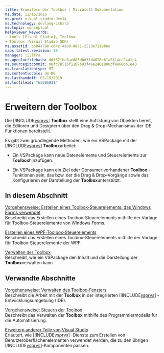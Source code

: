 ```yaml
---
title: Erweitern der Toolbox | Microsoft-Dokumentation
ms.date: 11/15/2016
ms.prod: visual-studio-dev14
ms.technology: devlang-csharp
ms.topic: conceptual
helpviewer_keywords:
- tools [Visual Studio], Toolbox
- Toolbox [Visual Studio SDK]
ms.assetid: bb84a79e-cd4c-4a58-8871-2513e7119b6e
caps.latest.revision: 38
manager: jillfra
ms.openlocfilehash: ddf67fba3ae603dbd31d4628c61a6f14cc2441c4
ms.sourcegitcommit: 08fc78516f1107b83f46e2401888df4868bb1e40
ms.translationtype: MT
ms.contentlocale: de-DE
ms.lasthandoff: 05/15/2019
ms.locfileid: "65686931"
---
```

# <a name="extending-the-toolbox"></a>Erweitern der Toolbox
Die [!INCLUDE[vsprvs](../includes/vsprvs-md.md)] **Toolbox** stellt eine Auflistung von Objekten bereit, die Editoren und Designern über den Drag & Drop-Mechanismus der IDE Funktionen bereitstellt.  
  
 Es gibt zwei grundlegende Methoden, wie ein VSPackage mit der [!INCLUDE[vsprvs](../includes/vsprvs-md.md)] **Toolbox**arbeitet:  
  
- Ein VSPackage kann neue Datenelemente und Steuerelemente zur **Toolbox**hinzufügen.  
  
- Ein VSPackage kann ein Ziel oder Consumer vorhandener **Toolbox** -Funktionen sein, das bzw. der die Drag &amp; Drop-Vorgänge sowie das Konfigurieren der Darstellung der **Toolbox**unterstützt.  
  
## <a name="in-this-section"></a>In diesem Abschnitt  
 [Vorgehensweise: Erstellen eines Toolbox-Steuerelements, das Windows Forms verwendet](../misc/how-to-create-a-toolbox-control-that-uses-windows-forms.md)  
 Beschreibt das Erstellen eines Toolbox-Steuerelements mithilfe der Vorlage für Toolbox-Steuerelemente von Windows Forms.  
  
 [Erstellen eines WPF-Toolbox-Steuerelements](../extensibility/creating-a-wpf-toolbox-control.md)  
 Beschreibt das Erstellen eines Toolbox-Steuerelements mithilfe der Vorlage für Toolbox-Steuerelemente der WPF.  
  
 [Verwalten der Toolbox](../misc/managing-the-toolbox.md)  
 Beschreibt, wie ein VSPackage den Inhalt und die Darstellung der **Toolbox**verwalten kann.  
  
## <a name="related-sections"></a>Verwandte Abschnitte  
 [Vorgehensweise: Verwalten des Toolbox-Fensters](https://msdn.microsoft.com/a022c3fe-298c-4a59-a48f-b050da90ebc2)  
 Beschreibt die Arbeit mit der **Toolbox** in der integrierten [!INCLUDE[vsprvs](../includes/vsprvs-md.md)] -Entwicklungsumgebung (IDE).  
  
 [Vorgehensweise: Steuern der Toolbox](https://msdn.microsoft.com/library/c9d8a18a-d2bc-43d4-a803-601bfc6a6599)  
 Beschreibt das Verwalten der **Toolbox** mithilfe des Programmiermodells für die Automatisierung.  
  
 [Erweitern anderer Teile von Visual Studio](../extensibility/extending-other-parts-of-visual-studio.md)  
 Erläutert, wie [!INCLUDE[vsprvs](../includes/vsprvs-md.md)] -Dienste zum Erstellen von Benutzeroberflächenelementen verwendet werden, die zu den übrigen [!INCLUDE[vsprvs](../includes/vsprvs-md.md)]-Komponenten passen.